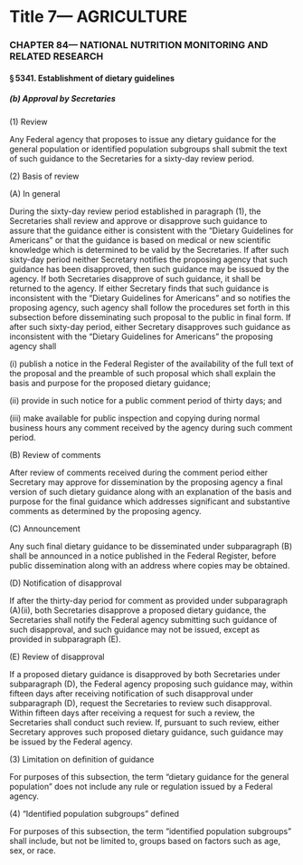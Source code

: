 
# Title 7— AGRICULTURE
### CHAPTER 84— NATIONAL NUTRITION MONITORING AND RELATED RESEARCH
#### § 5341. Establishment of dietary guidelines
##### (b) Approval by Secretaries

(1) Review

Any Federal agency that proposes to issue any dietary guidance for the general population or identified population subgroups shall submit the text of such guidance to the Secretaries for a sixty-day review period.

(2) Basis of review

(A) In general

During the sixty-day review period established in paragraph (1), the Secretaries shall review and approve or disapprove such guidance to assure that the guidance either is consistent with the “Dietary Guidelines for Americans” or that the guidance is based on medical or new scientific knowledge which is determined to be valid by the Secretaries. If after such sixty-day period neither Secretary notifies the proposing agency that such guidance has been disapproved, then such guidance may be issued by the agency. If both Secretaries disapprove of such guidance, it shall be returned to the agency. If either Secretary finds that such guidance is inconsistent with the “Dietary Guidelines for Americans” and so notifies the proposing agency, such agency shall follow the procedures set forth in this subsection before disseminating such proposal to the public in final form. If after such sixty-day period, either Secretary disapproves such guidance as inconsistent with the “Dietary Guidelines for Americans” the proposing agency shall

(i) publish a notice in the Federal Register of the availability of the full text of the proposal and the preamble of such proposal which shall explain the basis and purpose for the proposed dietary guidance;

(ii) provide in such notice for a public comment period of thirty days; and

(iii) make available for public inspection and copying during normal business hours any comment received by the agency during such comment period.

(B) Review of comments

After review of comments received during the comment period either Secretary may approve for dissemination by the proposing agency a final version of such dietary guidance along with an explanation of the basis and purpose for the final guidance which addresses significant and substantive comments as determined by the proposing agency.

(C) Announcement

Any such final dietary guidance to be disseminated under subparagraph (B) shall be announced in a notice published in the Federal Register, before public dissemination along with an address where copies may be obtained.

(D) Notification of disapproval

If after the thirty-day period for comment as provided under subparagraph (A)(ii), both Secretaries disapprove a proposed dietary guidance, the Secretaries shall notify the Federal agency submitting such guidance of such disapproval, and such guidance may not be issued, except as provided in subparagraph (E).

(E) Review of disapproval

If a proposed dietary guidance is disapproved by both Secretaries under subparagraph (D), the Federal agency proposing such guidance may, within fifteen days after receiving notification of such disapproval under subparagraph (D), request the Secretaries to review such disapproval. Within fifteen days after receiving a request for such a review, the Secretaries shall conduct such review. If, pursuant to such review, either Secretary approves such proposed dietary guidance, such guidance may be issued by the Federal agency.

(3) Limitation on definition of guidance

For purposes of this subsection, the term “dietary guidance for the general population” does not include any rule or regulation issued by a Federal agency.

(4) “Identified population subgroups” defined

For purposes of this subsection, the term “identified population subgroups” shall include, but not be limited to, groups based on factors such as age, sex, or race.
